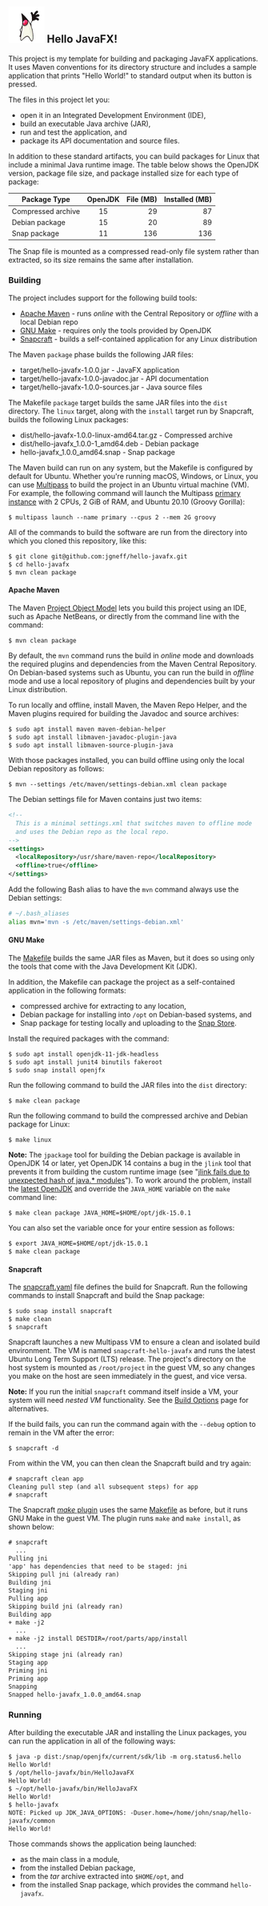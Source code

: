 ## ![Duke, the Java mascot, waving](images/icon.png) Hello JavaFX!

This project is my template for building and packaging JavaFX applications. It uses Maven conventions for its directory structure and includes a sample application that prints "Hello World!" to standard output when its button is pressed.

The files in this project let you:

* open it in an Integrated Development Environment (IDE),
* build an executable Java archive (JAR),
* run and test the application, and
* package its API documentation and source files.

In addition to these standard artifacts, you can build packages for Linux that include a minimal Java runtime image. The table below shows the OpenJDK version, package file size, and package installed size for each type of package:

| Package Type       | OpenJDK | File (MB) | Installed (MB) |
| ------------------ |:-------:| ---------:| --------------:|
| Compressed archive | 15 |  29 |  87 |
| Debian package     | 15 |  20 |  89 |
| Snap package       | 11 | 136 | 136 |

The Snap file is mounted as a compressed read-only file system rather than extracted, so its size remains the same after installation.

### Building

The project includes support for the following build tools:

* [Apache Maven](https://maven.apache.org) - runs *online* with the Central Repository or *offline* with a local Debian repo
* [GNU Make](https://www.gnu.org/software/make/) - requires only the tools provided by OpenJDK
* [Snapcraft](https://snapcraft.io/build) - builds a self-contained application for any Linux distribution

The Maven `package` phase builds the following JAR files:

* target/hello-javafx-1.0.0.jar - JavaFX application
* target/hello-javafx-1.0.0-javadoc.jar - API documentation
* target/hello-javafx-1.0.0-sources.jar - Java source files

The Makefile `package` target builds the same JAR files into the `dist` directory. The `linux` target, along with the `install` target run by Snapcraft, builds the following Linux packages:

* dist/hello-javafx-1.0.0-linux-amd64.tar.gz - Compressed archive
* dist/hello-javafx_1.0.0-1_amd64.deb - Debian package
* hello-javafx_1.0.0_amd64.snap - Snap package

The Maven build can run on any system, but the Makefile is configured by default for Ubuntu. Whether you're running macOS, Windows, or Linux, you can use [Multipass](https://multipass.run) to build the project in an Ubuntu virtual machine (VM). For example, the following command will launch the Multipass [primary instance](https://multipass.run/docs/primary-instance) with 2 CPUs, 2 GiB of RAM, and Ubuntu 20.10 (Groovy Gorilla):

```console
$ multipass launch --name primary --cpus 2 --mem 2G groovy
```

All of the commands to build the software are run from the directory into which you cloned this repository, like this:

```console
$ git clone git@github.com:jgneff/hello-javafx.git
$ cd hello-javafx
$ mvn clean package
```

#### Apache Maven

The Maven [Project Object Model](pom.xml) lets you build this project using an IDE, such as Apache NetBeans, or directly from the command line with the command:

```console
$ mvn clean package
```

By default, the `mvn` command runs the build in *online* mode and downloads the required plugins and dependencies from the Maven Central Repository. On Debian-based systems such as Ubuntu, you can run the build in *offline* mode and use a local repository of plugins and dependencies built by your Linux distribution.

To run locally and offline, install Maven, the Maven Repo Helper, and the Maven plugins required for building the Javadoc and source archives:

```console
$ sudo apt install maven maven-debian-helper
$ sudo apt install libmaven-javadoc-plugin-java
$ sudo apt install libmaven-source-plugin-java
```

With those packages installed, you can build offline using only the local Debian repository as follows:

```console
$ mvn --settings /etc/maven/settings-debian.xml clean package
```

The Debian settings file for Maven contains just two items:

```XML
<!--
  This is a minimal settings.xml that switches maven to offline mode
  and uses the Debian repo as the local repo.
-->
<settings>
  <localRepository>/usr/share/maven-repo</localRepository>
  <offline>true</offline>
</settings>
```

Add the following Bash alias to have the `mvn` command always use the Debian settings:

```bash
# ~/.bash_aliases
alias mvn='mvn -s /etc/maven/settings-debian.xml'
```

#### GNU Make

The [Makefile](Makefile) builds the same JAR files as Maven, but it does so using only the tools that come with the Java Development Kit (JDK).

In addition, the Makefile can package the project as a self-contained application in the following formats:

* compressed archive for extracting to any location,
* Debian package for installing into `/opt` on Debian-based systems, and
* Snap package for testing locally and uploading to the [Snap Store](https://snapcraft.io/store).

Install the required packages with the command:

```console
$ sudo apt install openjdk-11-jdk-headless
$ sudo apt install junit4 binutils fakeroot
$ sudo snap install openjfx
```

Run the following command to build the JAR files into the `dist` directory:

```console
$ make clean package
```

Run the following command to build the compressed archive and Debian package for Linux:

```console
$ make linux
```

**Note:** The `jpackage` tool for building the Debian package is available in OpenJDK 14 or later, yet OpenJDK 14 contains a bug in the `jlink` tool that prevents it from building the custom runtime image (see "[jlink fails due to unexpected hash of java.* modules](https://bugs.launchpad.net/bugs/1868699)"). To work around the problem, install the [latest OpenJDK](https://jdk.java.net) and override the `JAVA_HOME` variable on the `make` command line:

```console
$ make clean package JAVA_HOME=$HOME/opt/jdk-15.0.1
```

You can also set the variable once for your entire session as follows:

```console
$ export JAVA_HOME=$HOME/opt/jdk-15.0.1
$ make clean package
```

#### Snapcraft

The [snapcraft.yaml](snap/snapcraft.yaml) file defines the build for Snapcraft. Run the following commands to install Snapcraft and build the Snap package:

```console
$ sudo snap install snapcraft
$ make clean
$ snapcraft
```

Snapcraft launches a new Multipass VM to ensure a clean and isolated build environment. The VM is named `snapcraft-hello-javafx` and runs the latest Ubuntu Long Term Support (LTS) release. The project's directory on the host system is mounted as `/root/project` in the guest VM, so any changes you make on the host are seen immediately in the guest, and vice versa.

**Note:** If you run the initial `snapcraft` command itself inside a VM, your system will need *nested VM* functionality. See the [Build Options](https://snapcraft.io/docs/build-options) page for alternatives.

If the build fails, you can run the command again with the `--debug` option to remain in the VM after the error:

```console
$ snapcraft -d
```

From within the VM, you can then clean the Snapcraft build and try again:

```console
# snapcraft clean app
Cleaning pull step (and all subsequent steps) for app
# snapcraft
```

The Snapcraft [*make* plugin](https://snapcraft.io/docs/make-plugin) uses the same [Makefile](Makefile) as before, but it runs GNU Make in the guest VM. The plugin runs `make` and `make install`, as shown below:

```console
# snapcraft
  ...
Pulling jni
'app' has dependencies that need to be staged: jni
Skipping pull jni (already ran)
Building jni
Staging jni
Pulling app
Skipping build jni (already ran)
Building app
+ make -j2
  ...
+ make -j2 install DESTDIR=/root/parts/app/install
  ...
Skipping stage jni (already ran)
Staging app
Priming jni
Priming app
Snapping
Snapped hello-javafx_1.0.0_amd64.snap
```

### Running

After building the executable JAR and installing the Linux packages, you can run the application in all of the following ways:

```console
$ java -p dist:/snap/openjfx/current/sdk/lib -m org.status6.hello
Hello World!
$ /opt/hello-javafx/bin/HelloJavaFX
Hello World!
$ ~/opt/hello-javafx/bin/HelloJavaFX
Hello World!
$ hello-javafx
NOTE: Picked up JDK_JAVA_OPTIONS: -Duser.home=/home/john/snap/hello-javafx/common
Hello World!
```

Those commands shows the application being launched:

* as the main class in a module,
* from the installed Debian package,
* from the *tar* archive extracted into `$HOME/opt`, and
* from the installed Snap package, which provides the command `hello-javafx`.
